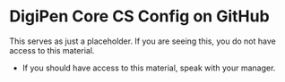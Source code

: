 # DigiPen Core CS Config on GitHub

This serves as just a placeholder.  If you are seeing this, you do not have access to this material.
- If you should have access to this material, speak with your manager.
